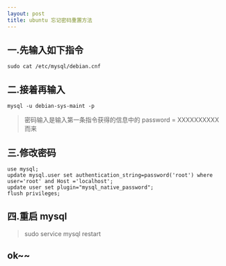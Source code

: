 ```yaml
---
layout: post
title: ubuntu 忘记密码重置方法
---
```


## 一.先输入如下指令
```
sudo cat /etc/mysql/debian.cnf
```

## 二.接着再输入
```
mysql -u debian-sys-maint -p
```
> 密码输入是输入第一条指令获得的信息中的 password = XXXXXXXXXX 而来
  
## 三.修改密码
```mysql
use mysql;
update mysql.user set authentication_string=password('root') where user='root' and Host ='localhost';
update user set plugin="mysql_native_password"; 
flush privileges;
```

## 四.重启 mysql
> sudo service mysql restart

## ok~~
